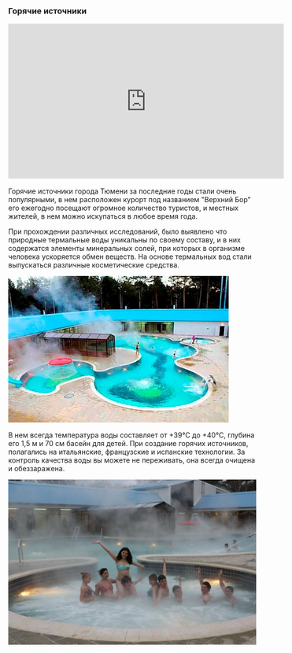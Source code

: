 ### Горячие источники

<iframe width="560" height="315" src="https://www.youtube.com/embed/dd4W9auIjBQ" frameborder="0" allowfullscreen></iframe>

Горячие источники города Тюмени за последние годы стали очень популярными, в нем расположен курорт под названием "Верхний Бор" его ежегодно посещают огромное количество туристов, и местных жителей, в нем можно искупаться в любое время года.

При прохождении различных исследований, было выявлено что природные термальные воды уникальны по своему составу, и в них содержатся элементы минеральных солей, при которых в организме человека ускоряется обмен веществ. На основе термальных вод стали выпускаться различные косметические средства.

![](data/images/istochnik2.jpg)

В нем всегда температура воды составляет от +39°С до +40°С, глубина его 1,5 м и 70 см басейн для детей.
При создание горячих источников, полагались на итальянские, французские и испанские технологии. За контроль качества воды вы можете не переживать, она всегда очищена и обеззаражена.

![](data/images/istochnik3.jpg)
